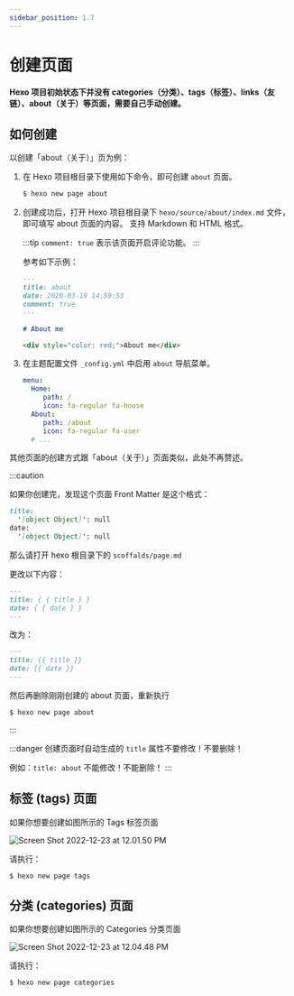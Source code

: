 ```yaml
---
sidebar_position: 1.7
---
```




# 创建页面

**Hexo 项目初始状态下并没有 categories（分类）、tags（标签）、links（友链）、about（关于）等页面，需要自己手动创建。**

## 如何创建

以创建「about（关于）」页为例：

1. 在 Hexo 项目根目录下使用如下命令，即可创建 `about` 页面。

   ```bash
   $ hexo new page about
   ```

2. 创建成功后，打开 Hexo 项目根目录下 `hexo/source/about/index.md` 文件，即可填写 about 页面的内容。
   支持 Markdown 和 HTML 格式。

   :::tip
   `comment: true` 表示该页面开启评论功能。
   :::

   参考如下示例：

   ```markdown
   ---
   title: about
   date: 2020-03-19 14:59:53
   comment: true
   ---
   
   # About me
   
   <div style="color: red;">About me</div>
   ```

3. 在主题配置文件 `_config.yml` 中启用 `about` 导航菜单。
   ```yaml
   menu:
     Home: 
     	path: /
     	icon: fa-regular fa-house
     About: 
     	path: /about
     	icon: fa-regular fa-user
     # ...
   ```

其他页面的创建方式跟「about（关于）」页面类似，此处不再赘述。

:::caution

如果你创建完，发现这个页面 Front Matter 是这个格式：

```markdown
title:
  '[object Object]': null
date:
  '[object Object]': null
```

那么请打开 hexo 根目录下的 `scoffalds/page.md`

更改以下内容：

```markdown
---
title: { { title } }
date: { { date } }
---
```

改为：

```markdown
---
title: {{ title }}
date: {{ date }}
---
```

然后再删除刚刚创建的 about 页面，重新执行

```bash
$ hexo new page about
```

:::



:::danger
创建页面时自动生成的 `title` 属性不要修改！不要删除！  

例如：`title: about` 不能修改！不能删除！
:::

## 标签 (tags) 页面

如果你想要创建如图所示的 Tags 标签页面

![Screen Shot 2022-12-23 at 12.01.50 PM](https://evan.beee.top/img/Screen%20Shot%202022-12-23%20at%2012.01.50%20PM.png)



请执行：

```shell
$ hexo new page tags
```



## 分类 (categories) 页面

如果你想要创建如图所示的 Categories 分类页面

![Screen Shot 2022-12-23 at 12.04.48 PM](https://evan.beee.top/img/Screen%20Shot%202022-12-23%20at%2012.04.48%20PM.png)

请执行：

```shell
$ hexo new page categories
```

